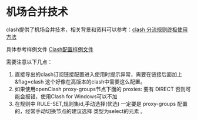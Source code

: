 # 机场合并技术
clash提供了机场合并技术，相关背景和资料可以参考：[clash 分流规则终极使用方法](https://www.jamesdailylife.com/rule-proxy-provider)

具体参考样例文件 [Clash配置样例文件](clash/1691627412823.yml)

需要注意以下几点：
1. 直接导出的clash订阅链接配置进入使用时提示异常，需要在链接后面加上  &flag=clash 这个好像在高版本的clash中需要这么配置。
2. 如果使用openClash proxy-groups节点下面的 proxies: 要有 DIRECT 否则可能会报错，使用Clash for Windows可以不加
3. 在规则中 RULE-SET,规则集id,手动选择(优选) 一定要是 proxy-groups 配置的，经常手动切换节点的建议选择 类型为select的元素 。